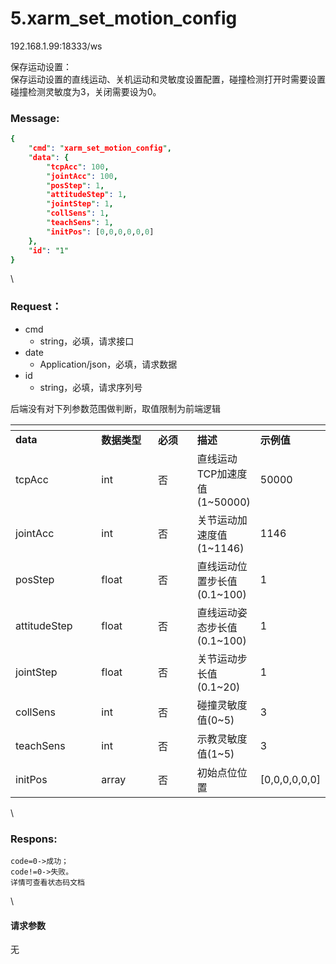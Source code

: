 # 5.xarm\_set\_motion\_config

192.168.1.99:18333/ws

保存运动设置：\
保存运动设置的直线运动、关机运动和灵敏度设置配置，碰撞检测打开时需要设置碰撞检测灵敏度为3，关闭需要设为0。

### Message: <a href="#message" id="message"></a>

```prolog
{
    "cmd": "xarm_set_motion_config",
    "data": {
        "tcpAcc": 100,
        "jointAcc": 100,
        "posStep": 1,
        "attitudeStep": 1,
        "jointStep": 1,
        "collSens": 1,
        "teachSens": 1,
        "initPos": [0,0,0,0,0,0]
    },
    "id": "1"
}
```

\


### Request： <a href="#request" id="request"></a>

* cmd
  * string，必填，请求接口
* date
  * Application/json，必填，请求数据
* id
  * string，必填，请求序列号

后端没有对下列参数范围做判断，取值限制为前端逻辑

<table data-header-hidden><thead><tr><th width="149"></th><th width="108"></th><th width="75"></th><th></th><th></th></tr></thead><tbody><tr><td><strong>data</strong></td><td><strong>数据类型</strong></td><td><strong>必须</strong></td><td><strong>描述</strong></td><td><strong>示例值</strong></td></tr><tr><td>tcpAcc</td><td>int</td><td>否</td><td>直线运动TCP加速度值(1~50000)</td><td>50000</td></tr><tr><td>jointAcc</td><td>int</td><td>否</td><td>关节运动加速度值(1~1146)</td><td>1146</td></tr><tr><td>posStep</td><td>float</td><td>否</td><td>直线运动位置步长值(0.1~100)</td><td>1</td></tr><tr><td>attitudeStep</td><td>float</td><td>否</td><td>直线运动姿态步长值(0.1~100)</td><td>1</td></tr><tr><td>jointStep</td><td>float</td><td>否</td><td>关节运动步长值(0.1~20)</td><td>1</td></tr><tr><td>collSens</td><td>int</td><td>否</td><td>碰撞灵敏度值(0~5)</td><td>3</td></tr><tr><td>teachSens</td><td>int</td><td>否</td><td>示教灵敏度值(1~5)</td><td>3</td></tr><tr><td>initPos</td><td>array</td><td>否</td><td>初始点位位置</td><td>[0,0,0,0,0,0]</td></tr></tbody></table>

\


### Respons: <a href="#respons" id="respons"></a>

```clean
code=0->成功；
code!=0->失败。
详情可查看状态码文档
```

\


#### 请求参数

无
